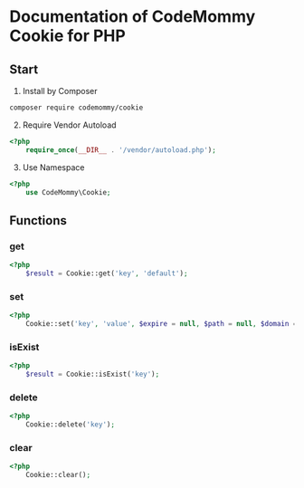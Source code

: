# Documentation of CodeMommy Cookie for PHP

## Start

1. Install by Composer
```bash
composer require codemommy/cookie
```
2. Require Vendor Autoload
```php
<?php
    require_once(__DIR__ . '/vendor/autoload.php');
```
3. Use Namespace
```php
<?php
    use CodeMommy\Cookie;
```

## Functions

### get
```php
<?php
    $result = Cookie::get('key', 'default');
```

### set
```php
<?php
    Cookie::set('key', 'value', $expire = null, $path = null, $domain = null, $secure = null, $httpOnly = null);
```

### isExist
```php
<?php
    $result = Cookie::isExist('key');
```

### delete
```php
<?php
    Cookie::delete('key');
```

### clear
```php
<?php
    Cookie::clear();
```